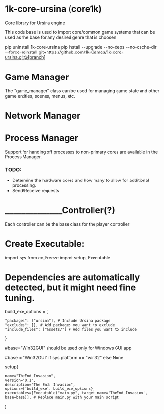 # 1k-core-ursina (core1k)
Core library for Ursina engine

This code base is used to import core/common game systems that can be used as the base for any desired genre that is choosen

pip uninstall 1k-core-ursina
pip install --upgrade --no-deps --no-cache-dir --force-reinstall git+https://github.com/1k-Games/1k-core-ursina.git@[branch]
# Game Manager
The "game_manager" class can be used for managing game state and other game entities, scenes, menus, etc.

# Network Manager

# Process Manager
Support for handing off processes to non-primary cores are available in the Process Manager.

### TODO:
* Determine the hardware cores and how many to allow for additional processing. 
* Send/Receive requests 

# ______________Controller(?)
Each controller can be the base class for the player controller

# Create Executable:
import sys
from cx_Freeze import setup, Executable

# Dependencies are automatically detected, but it might need fine tuning.
build_exe_options = {

    "packages": ["ursina"], # Include Ursina package
    "excludes": [], # Add packages you want to exclude
    "include_files": ["assets/"] # Add files you want to include
}

#base="Win32GUI" should be used only for Windows GUI app

#base = "Win32GUI" if sys.platform == "win32" else None

setup(
    
    name="TheEnd_Invasion",
    version="0.1",
    description="The End: Invasion",
    options={"build_exe": build_exe_options},
    executables=[Executable("main.py", target_name='TheEnd_Invasion', base=base)], # Replace main.py with your main script
)